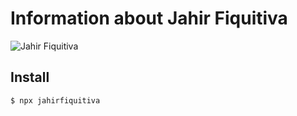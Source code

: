 # Information about Jahir Fiquitiva

![Jahir Fiquitiva](https://avatars3.githubusercontent.com/u/10360816?s=96&v=4)

## Install

```
$ npx jahirfiquitiva
```
